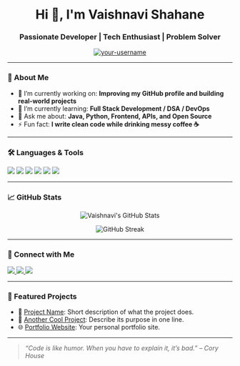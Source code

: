 <!-- GitHub Profile README - by ChatGPT -->

<h1 align="center">Hi 👋, I'm Vaishnavi Shahane</h1>
<h3 align="center">Passionate Developer | Tech Enthusiast | Problem Solver</h3>

<p align="center">
  <a href="https://github.com/your-username">
    <img src="https://komarev.com/ghpvc/?username=your-username&label=Profile%20views&color=0e75b6&style=flat" alt="your-username" />
  </a>
</p>

---

### 🧠 About Me

- 🔭 I’m currently working on: **Improving my GitHub profile and building real-world projects**
- 🌱 I’m currently learning: **Full Stack Development / DSA / DevOps**
- 💬 Ask me about: **Java, Python, Frontend, APIs, and Open Source**
- ⚡ Fun fact: **I write clean code while drinking messy coffee ☕**

---

### 🛠️ Languages & Tools

<p>
  <img src="https://img.shields.io/badge/Java-E34F26?style=for-the-badge&logo=java&logoColor=white"/>
  <img src="https://img.shields.io/badge/Python-3776AB?style=for-the-badge&logo=python&logoColor=white"/>
  <img src="https://img.shields.io/badge/JavaScript-F7DF1E?style=for-the-badge&logo=javascript&logoColor=black"/>
  <img src="https://img.shields.io/badge/HTML5-E34F26?style=for-the-badge&logo=html5&logoColor=white"/>
  <img src="https://img.shields.io/badge/CSS3-1572B6?style=for-the-badge&logo=css3&logoColor=white"/>
  <img src="https://img.shields.io/badge/Git-F05032?style=for-the-badge&logo=git&logoColor=white"/>
</p>

---

### 📈 GitHub Stats

<p align="center">
  <img src="https://github-readme-stats.vercel.app/api?username=your-username&show_icons=true&theme=radical" alt="Vaishnavi's GitHub Stats" />
</p>

<p align="center">
  <img src="https://github-readme-streak-stats.herokuapp.com/?user=your-username&theme=radical" alt="GitHub Streak" />
</p>

---

### 🔗 Connect with Me

<p>
  <a href="https://linkedin.com/in/your-linkedin" target="_blank">
    <img src="https://img.shields.io/badge/-LinkedIn-0077B5?style=flat-square&logo=linkedin&logoColor=white"/>
  </a>
  <a href="mailto:your.email@example.com">
    <img src="https://img.shields.io/badge/-Email-D14836?style=flat-square&logo=gmail&logoColor=white"/>
  </a>
  <a href="https://twitter.com/yourhandle">
    <img src="https://img.shields.io/badge/-Twitter-1DA1F2?style=flat-square&logo=twitter&logoColor=white"/>
  </a>
</p>

---

### 🚀 Featured Projects

- 🔧 [Project Name](https://github.com/your-username/project-name): Short description of what the project does.
- 📱 [Another Cool Project](https://github.com/your-username/another-project): Describe its purpose in one line.
- 🌐 [Portfolio Website](https://your-website.com): Your personal portfolio site.

---

> _“Code is like humor. When you have to explain it, it’s bad.” – Cory House_

